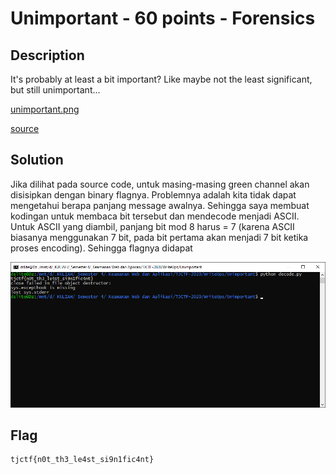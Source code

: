 # Unimportant - 60 points - Forensics

## Description

It's probably at least a bit important? Like maybe not the least significant, but still unimportant...

[unimportant.png](./6996b9ea93971d907329dd61be2a22c50e7608d6c183bfe66bbb621ac338b51b_unimportant.png)

[source](./6b90153752e1f3c51c9e07f2e6f182eef25edcb59101c5f0f4c8a6b815029b08_encode.py)

## Solution

Jika dilihat pada source code, untuk masing-masing green channel akan disisipkan dengan binary flagnya. Problemnya adalah kita tidak dapat mengetahui berapa panjang message awalnya. Sehingga saya membuat kodingan untuk membaca bit tersebut dan mendecode menjadi ASCII. Untuk ASCII yang diambil, panjang bit mod 8 harus = 7 (karena ASCII biasanya menggunakan 7 bit, pada bit pertama akan menjadi 7 bit ketika proses encoding). Sehingga flagnya didapat

![flag.png](./flag.png)

## Flag

```
tjctf{n0t_th3_le4st_si9n1fic4nt}
```